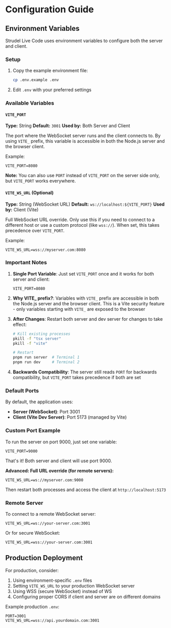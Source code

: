 # Configuration Guide

## Environment Variables

Strudel Live Code uses environment variables to configure both the server and client.

### Setup

1. Copy the example environment file:
   ```bash
   cp .env.example .env
   ```

2. Edit `.env` with your preferred settings

### Available Variables

#### `VITE_PORT`

**Type:** String
**Default:** `3001`
**Used by:** Both Server and Client

The port where the WebSocket server runs and the client connects to. By using `VITE_` prefix, this variable is accessible in both the Node.js server and the browser client.

Example:
```env
VITE_PORT=8080
```

**Note:** You can also use `PORT` instead of `VITE_PORT` on the server side only, but `VITE_PORT` works everywhere.

#### `VITE_WS_URL` (Optional)

**Type:** String (WebSocket URL)
**Default:** `ws://localhost:${VITE_PORT}`
**Used by:** Client (Vite)

Full WebSocket URL override. Only use this if you need to connect to a different host or use a custom protocol (like `wss://`). When set, this takes precedence over `VITE_PORT`.

Example:
```env
VITE_WS_URL=wss://myserver.com:8080
```

### Important Notes

1. **Single Port Variable**: Just set `VITE_PORT` once and it works for both server and client:
   ```env
   VITE_PORT=8080
   ```

2. **Why VITE_ prefix?**: Variables with `VITE_` prefix are accessible in both the Node.js server and the browser client. This is a Vite security feature - only variables starting with `VITE_` are exposed to the browser

3. **After Changes**: Restart both server and dev server for changes to take effect:
   ```bash
   # Kill existing processes
   pkill -f "tsx server"
   pkill -f "vite"

   # Restart
   pnpm run server  # Terminal 1
   pnpm run dev     # Terminal 2
   ```

4. **Backwards Compatibility**: The server still reads `PORT` for backwards compatibility, but `VITE_PORT` takes precedence if both are set

### Default Ports

By default, the application uses:

- **Server (WebSocket)**: Port 3001
- **Client (Vite Dev Server)**: Port 5173 (managed by Vite)

### Custom Port Example

To run the server on port 9000, just set one variable:

```env
VITE_PORT=9000
```

That's it! Both server and client will use port 9000.

**Advanced: Full URL override (for remote servers):**
```env
VITE_WS_URL=ws://myserver.com:9000
```

Then restart both processes and access the client at `http://localhost:5173`

### Remote Server

To connect to a remote WebSocket server:

```env
VITE_WS_URL=ws://your-server.com:3001
```

Or for secure WebSocket:

```env
VITE_WS_URL=wss://your-server.com:3001
```

## Production Deployment

For production, consider:

1. Using environment-specific `.env` files
2. Setting `VITE_WS_URL` to your production WebSocket server
3. Using WSS (secure WebSocket) instead of WS
4. Configuring proper CORS if client and server are on different domains

Example production `.env`:

```env
PORT=3001
VITE_WS_URL=wss://api.yourdomain.com:3001
```
